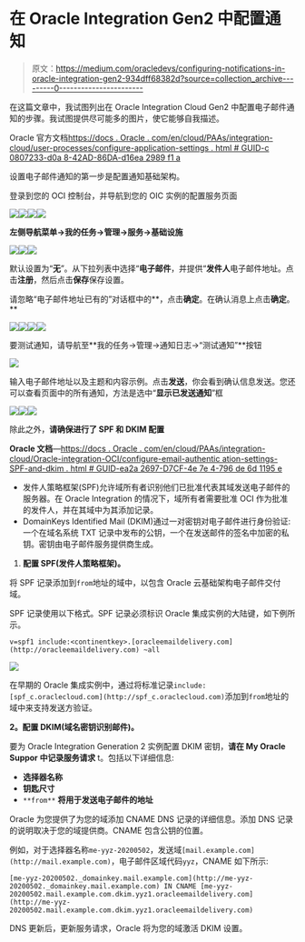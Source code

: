# 在 Oracle Integration Gen2 中配置通知

> 原文：<https://medium.com/oracledevs/configuring-notifications-in-oracle-integration-gen2-934dff68382d?source=collection_archive---------0----------------------->

在这篇文章中，我试图列出在 Oracle Integration Cloud Gen2 中配置电子邮件通知的步骤。我试图提供尽可能多的图片，使它能够自我描述。

Oracle 官方文档[https://docs . Oracle . com/en/cloud/PAAs/integration-cloud/user-processes/configure-application-settings . html # GUID-c 0807233-d0a 8-42AD-86DA-d16ea 2989 f1 a](https://docs.oracle.com/en/cloud/paas/integration-cloud/user-processes/configure-application-settings.html#GUID-C0807233-D0A8-42AD-86DA-D16EA2989F1A)

设置电子邮件通知的第一步是配置通知基础架构。

登录到您的 OCI 控制台，并导航到您的 OIC 实例的配置服务页面

![](img/49071822e45fb5df5bcf40943e1b1bf9.png)![](img/3e16a065250b29f4a244b124b7d22cb6.png)![](img/5b2a93a6332b4d7fc044f54f23393470.png)![](img/b4da490f07d5e5da8aaa6a9c282af593.png)

**左侧导航菜单→我的任务→管理→服务→基础设施**

![](img/39dc2252949b114ac6fe6393fcc4f46d.png)![](img/0e2d2b412dc41176d6b147fe9369761d.png)![](img/b98bd87ac3337a7c978f836478c61bae.png)

默认设置为“**无**”。从下拉列表中选择“**电子邮件**，并提供“**发件人**电子邮件地址。点击**注册**，然后点击**保存**保存设置。

请忽略“电子邮件地址已有的”对话框中的**，点击**确定**。在确认消息上点击**确定**。**

![](img/4547add12e173fff0ca91c42a4748219.png)![](img/7fb02827c9cad1620aac3aa32a0f33c3.png)![](img/3047c9434399484317cbb3b3e0cc38ad.png)![](img/437b2fec35ff4f6c4cd6e1e7a69de79d.png)

要测试通知，请导航至**我的任务→管理→通知日志→“测试通知”**按钮

![](img/451075125decf87c293afc11c83f5996.png)

输入电子邮件地址以及主题和内容示例。点击**发送**，你会看到确认信息发送。您还可以查看页面中的所有通知，方法是选中“**显示已发送通知**”框

![](img/8951abc6f578ea8617342ab5506b6cab.png)![](img/3ddf5a74edd64efc5b2fda459f370bb0.png)![](img/e5521a5652cff85845a1230189e08b43.png)

除此之外，**请确保进行了 SPF 和 DKIM 配置**

**Oracle 文档**—[https://docs . Oracle . com/en/cloud/PAAs/integration-cloud/Oracle-integration-OCI/configure-email-authentic ation-settings-SPF-and-dkim . html # GUID-ea2a 2697-D7CF-4e 7e 4-796 de 6d 1195 e](https://docs.oracle.com/en/cloud/paas/integration-cloud/oracle-integration-oci/configure-email-authentication-settings-spf-and-dkim.html#GUID-EA2A2697-D7CF-4E71-B7E4-796DE6D1195E)

*   发件人策略框架(SPF)允许域所有者识别他们已批准代表其域发送电子邮件的服务器。在 Oracle Integration 的情况下，域所有者需要批准 OCI 作为批准的发件人，并在其域中为其添加记录。
*   DomainKeys Identified Mail (DKIM)通过一对密钥对电子邮件进行身份验证:一个在域名系统 TXT 记录中发布的公钥，一个在发送邮件的签名中加密的私钥。密钥由电子邮件服务提供商生成。

1.  **配置 SPF(发件人策略框架)。**

将 SPF 记录添加到`from`地址的域中，以包含 Oracle 云基础架构电子邮件交付域。

SPF 记录使用以下格式。SPF 记录必须标识 Oracle 集成实例的大陆键，如下例所示。

`v=spf1 include:<continentkey>.[oracleemaildelivery.com](http://oracleemaildelivery.com) ~all`

![](img/8986d6554a6f031dca3fa7fe36caf4eb.png)

在早期的 Oracle 集成实例中，通过将标准记录`include:[spf_c.oraclecloud.com](http://spf_c.oraclecloud.com)`添加到`from`地址的域中来支持发送方验证。

**2。配置 DKIM(域名密钥识别邮件)。**

要为 Oracle Integration Generation 2 实例配置 DKIM 密钥，**请在 My Oracle Suppor 中记录服务请求** t。包括以下详细信息:

*   **选择器名称**
*   **钥匙尺寸**
*   `**from**` **将用于发送电子邮件的地址**

Oracle 为您提供了为您的域添加 CNAME DNS 记录的详细信息。添加 DNS 记录的说明取决于您的域提供商。CNAME 包含公钥的位置。

例如，对于选择器名称`me-yyz-20200502`，发送域`[mail.example.com](http://mail.example.com)`，电子邮件区域代码`yyz`，CNAME 如下所示:

`[me-yyz-20200502._domainkey.mail.example.com](http://me-yyz-20200502._domainkey.mail.example.com) IN CNAME [me-yyz-20200502.mail.example.com.dkim.yyz1.oracleemaildelivery.com](http://me-yyz-20200502.mail.example.com.dkim.yyz1.oracleemaildelivery.com)`

DNS 更新后，更新服务请求，Oracle 将为您的域激活 DKIM 设置。